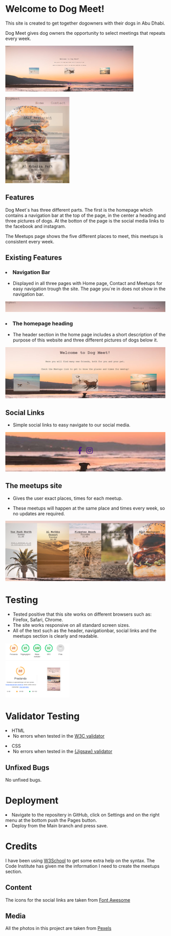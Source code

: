# Welcome to Dog Meet!

This site is created to get together dogowners with their dogs in Abu Dhabi.

Dog Meet gives dog owners the opportunity to select meetings that repeats every week. 

<img
  src="assets/css/images/screenshot-homepage.jpg.png"
  alt="Screenshot of the homepage site"
  title="Screenshot-homepage"
  style="display: inline-block; margin: 0 auto; max-width: 400px">

<img
  src="assets/css/images/screenshot-smartphonesize.jpg.png"
  alt="Screenshot of the homepage site"
  title="Screenshot-homepage"
  style="display: inline-block; margin: 0 auto; max-width: 200px">
  ## Features 

  Dog Meet´s has three different parts. The first is the homepage which contains a navigation bar at the top of the page, in the center a heading and three pictures of dogs. At the botton of the page is the social media links to the facebook and instagram.

  The Meetups page shows the five different places to meet, this meetups is consistent every week.

  ## Existing Features

  ### <li>Navigation Bar

  * Displayed in all three pages with Home page, Contact and Meetups for easy navigation trough the site. The page you´re in does not show in the navigation bar. 

  <img
  src="assets/css/images/screenshot-navigationbar.jpg.png"
  alt="Screenshot of the navigationbar"
  title="Screenshot-navigationbar"
  style="display: inline-block; margin: 0 auto; max-width: 500px">

### <li> The homepage heading

* The header section in the home page includes a short description of the purpose of this website and three different pictures of dogs below it.

<img
  src="assets/css/images/screenshot-header.png"
  alt="Screenshot of the header on homepage"
  title="Screenshot-header"
  style="display: inline-block; margin: 0 auto; max-width: 500px">

## Social Links

* Simple social links to easy navigate to our social media.

<img
  src="assets/css/images/screenshot-sociallinks.jpg.png"
  alt="Screenshot of the header on homepage"
  title="Screenshot-SocialLinks"
  style="display: inline-block; margin: 0 auto; max-width: 500px">

## The meetups site

* Gives the user exact places, times for each meetup.

* These meetups will happen at the same place and times every week, so no updates are required.

<img
  src="assets/css/images/screenshot-meetups.jpg.png"
  alt="Screenshot of the meetups site"
  title="Screenshot-meetups"
  style="display: inline-block; margin: 0 auto; max-width: 500px">

  # Testing

  * Tested positive that this site works on different browsers such as: Firefox, Safari, Chrome.
  * The site works responsive on all standard screen sizes.
  * All of the text such as the header, navigationbar, social links and the meetups section is clearly and readable.

<img
  src="assets/css/images/screenshot-accesibility.jpg.png"
  alt="Screenshot of the header on homepage"
  title="Screenshot-header"
  style="display: inline-block; margin: 0 auto; max-width: 200px">

# Validator Testing
<li> HTML

* No errors when tested in the [W3C validator](https://validator.w3.org/nu/#textarea)

<li> CSS

* No errors when tested in the [(Jigsaw) validator](https://jigsaw.w3.org/css-validator/validator)
  
## Unfixed Bugs
No unfixed bugs.

# Deployment

<li> Navigate to the repositery in GitHub, click on Settings and on the right menu at the bottom push the Pages button.
<li> Deploy from the Main branch and press save.

# Credits
I have been using [W3School](https://www.w3schools.com/) to get some extra help on the syntax. The Code Institute has given me the information I need to create the meetups section.

## Content 
The icons for the social links are taken from [Font Awesome](https://fontawesome.com/)

## Media

All the photos in this project are taken from [Pexels](https://www.pexels.com/sv-se/)


